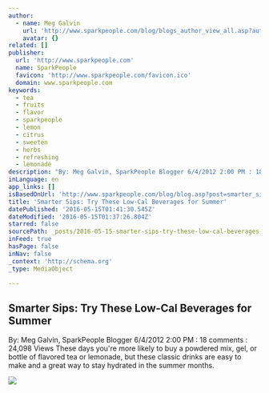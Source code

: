```yaml
---
author:
  - name: Meg Galvin
    url: 'http://www.sparkpeople.com/blog/blogs_author_view_all.asp?author=5174521'
    avatar: {}
related: []
publisher:
  url: 'http://www.sparkpeople.com'
  name: SparkPeople
  favicon: 'http://www.sparkpeople.com/favicon.ico'
  domain: www.sparkpeople.com
keywords:
  - tea
  - fruits
  - flavor
  - sparkpeople
  - lemon
  - citrus
  - sweeten
  - herbs
  - refreshing
  - lemonade
description: "By: Meg Galvin, SparkPeople Blogger 6/4/2012 2:00 PM : 18 comments : 24,098 Views These days you're more likely to buy a powdered mix, gel, or bottle of flavored tea or lemonade, but these classic drinks are easy to make and a great way to stay hydrated in the summer months."
inLanguage: en
app_links: []
isBasedOnUrl: 'http://www.sparkpeople.com/blog/blog.asp?post=smarter_sips_try_these_lowcal_beverages_for_summer&utm_source=twitter&utm_medium=social&utm_content=colorful&utm_campaign=social-share-button'
title: 'Smarter Sips: Try These Low-Cal Beverages for Summer'
datePublished: '2016-05-15T01:41:30.545Z'
dateModified: '2016-05-15T01:37:26.804Z'
starred: false
sourcePath: _posts/2016-05-15-smarter-sips-try-these-low-cal-beverages-for-summer.md
inFeed: true
hasPage: false
inNav: false
_context: 'http://schema.org'
_type: MediaObject

---
```

<article style=""><h1>Smarter Sips: Try These Low-Cal Beverages for Summer</h1><p>By: Meg Galvin, SparkPeople Blogger 6/4/2012 2:00 PM : 18 comments : 24,098 Views These days you're more likely to buy a powdered mix, gel, or bottle of flavored tea or lemonade, but these classic drinks are easy to make and a great way to stay hydrated in the summer months.</p><img src="http://www.sparkpeople.com/blog_photos/main/BigImages/ice_tea_lemon_summer.jpg" /></article>